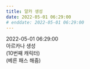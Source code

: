 ```yaml
---
title: 알카 생성
date: 2022-05-01 06:29:00
# enddate: 2022-05-01 06:29:00
---
```


2022-05-01 06:29:00  
아르카나 생성  
(10번째 캐릭터)  
(베른 패스 해줌)
